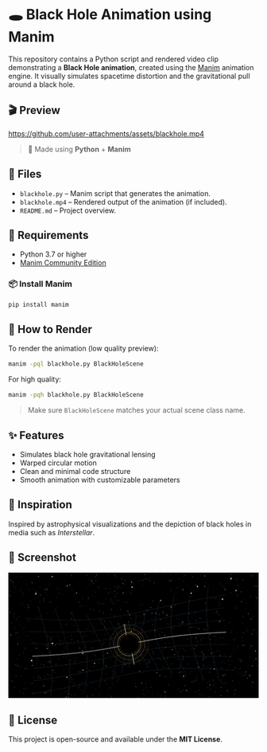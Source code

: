 # 🕳️ Black Hole Animation using Manim

This repository contains a Python script and rendered video clip demonstrating a **Black Hole animation**, created using the [Manim](https://github.com/ManimCommunity/manim) animation engine. It visually simulates spacetime distortion and the gravitational pull around a black hole.

## 🎬 Preview

https://github.com/user-attachments/assets/blackhole.mp4


> 🎥 Made using **Python** + **Manim**

## 📁 Files

- `blackhole.py` – Manim script that generates the animation.
- `blackhole.mp4` – Rendered output of the animation (if included).
- `README.md` – Project overview.

## 🔧 Requirements

- Python 3.7 or higher
- [Manim Community Edition](https://docs.manim.community/en/stable/)

### 📦 Install Manim

```bash
pip install manim
```

## 🚀 How to Render

To render the animation (low quality preview):

```bash
manim -pql blackhole.py BlackHoleScene
```

For high quality:

```bash
manim -pqh blackhole.py BlackHoleScene
```

> Make sure `BlackHoleScene` matches your actual scene class name.

## ✨ Features

- Simulates black hole gravitational lensing
- Warped circular motion
- Clean and minimal code structure
- Smooth animation with customizable parameters

## 🧠 Inspiration

Inspired by astrophysical visualizations and the depiction of black holes in media such as *Interstellar*.

## 📸 Screenshot

![Black Hole Frame](screenshot.png)  


## 📜 License

This project is open-source and available under the **MIT License**.

